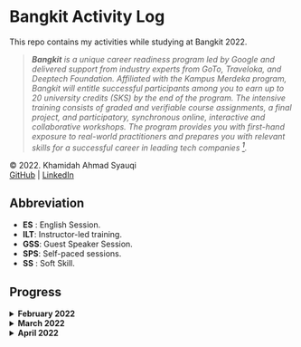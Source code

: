 # Bangkit Activity Log
This repo contains my activities while studying at Bangkit 2022.

> ***Bangkit** is a unique career readiness program led by Google and delivered support from industry experts from GoTo, Traveloka, and Deeptech Foundation. Affiliated with the Kampus Merdeka program, Bangkit will entitle successful participants among you to earn up to 20 university credits (SKS) by the end of the program. The intensive training consists of graded and verifiable course assignments, a final project, and participatory, synchronous online, interactive and collaborative workshops. The program provides you with first-hand exposure to real-world practitioners and prepares you with relevant skills for a successful career in leading tech companies [<sup>1</sup>](https://docs.google.com/document/d/1tPmbupsdIWgxGytBSwH3ZUmCfdIaSsBq8ZCmL47l_d0/preview?pru=AAABfxotgks*sK9Lo88cZxfT4kPNbscbYw#heading=h.ajhjo6miqvhw).*

© 2022. Khamidah Ahmad Syauqi\
[GitHub](https://github.com/syauqi-a/) | [LinkedIn](https://www.linkedin.com/in/kahmadsyauqi/)

## Abbreviation
- **ES** : English Session.
- **ILT**: Instructor-led training.
- **GSS**: Guest Speaker Session.
- **SPS**: Self-paced sessions.
- **SS** : Soft Skill.

## Progress

<details>

  <summary>
    <b>February 2022</b>
  </summary>
  <br>

  > <h4>14<sup>th</sup> Feb</h4>
  >
  > Attend to Opening Session and Techinical Briefing Session

  > <h4>15<sup>th</sup> Feb</h4>
  > <details>
  >   <summary>
  >     SPS: "<i>Memulai Pemrograman Dengan Python</i>" offered by Dicoding
  >   </summary>
  >   <ul>
  >     <li>Introduction and installing python</li>
  >     <li>Python code writing style guide based on PEP 8</li>
  >     <li>Python data type</li>
  >     <li>Input/Output and Operation in Python</li>
  >   </ul>
  > </details>

  > <h4>16<sup>th</sup> Feb</h4>
  > <details>
  >   <summary>
  >     SPS: "<i>Memulai Pemrograman Dengan Python</i>" offered by Dicoding
  >   </summary>
  >   <ul>
  >     <li>Style Guide on Python</li>
  >     <li>Control flow</li>
  >     <li>Error handling</li>
  >     <li>Function and method</li>
  >     <li>Python OOP</li>
  >   </ul>
  > </details>

  > <h4>17<sup>th</sup> Feb</h4>
  > <details>
  >   <summary>
  >     SPS: "<i>Memulai Pemrograman Dengan Python</i>" offered by Dicoding
  >   </summary>
  >   <ul>
  >     <li>Unit testing on python</li>
  >     <li>Popular libraries on python</li>
  >   </ul>
  >  </details>
  >  <details>
  >   <summary>
  >     Take the final course exam
  >   </summary>
  >   <a href="https://www.dicoding.com/certificates/N9ZOEKYO0XG5"><i>Course certificate</i> "<b>Memulai Pemrograman Dengan Python</b>" <i>by Dicoding</i></a>
  > </details>

  > <h4>18<sup>th</sup> Feb</h4>
  > <details>
  >   <summary>
  >     SPS: "Crash Course on Python" offered by Google (Coursera)
  >   </summary>
  >   <br/>
  >   <blockquote>
  >     Week 1 module:
  >     <ul>
  >       <li>Course introduction</li>
  >     </ul>
  >   </blockquote>
  > </details>

  > <h4>19<sup>th</sup> Feb</h4>
  > <details>
  >   <summary>
  >     SPS: "Crash Course on Python" offered by Google (Coursera)
  >   </summary>
  >   <br/>
  >   <blockquote>
  >     Week 1 module:
  >     <ul>
  >       <li>Introduction to Programming</li>
  >       <li>Introduction to Python</li>
  >     </ul>
  >   </blockquote>
  > </details>

  > <h4>20<sup>th</sup> Feb</h4>
  > <details>
  >   <summary>
  >     SPS: "Crash Course on Python" offered by Google (Coursera)
  >   </summary>
  >   <br/>
  >   <blockquote>
  >     Week 1 module:
  >     <ul>
  >       <li>Introduction to Python (continue)</li>
  >     </ul>
  >   </blockquote>
  > </details>

  > <h4>21<sup>st</sup> Feb</h4>
  > <details>
  >   <summary>
  >     SPS: "Crash Course on Python" offered by Google (Coursera)
  >   </summary>
  >   <br/>
  >   <blockquote>
  >     Week 1 module:
  >     <ul>
  >       <li>Hello world, make first Python script</li>
  >       <li>Modul review (+ take quiz)</li>
  >     </ul>
  >   </blockquote>
  >   <blockquote>
  >     Week 2 module:
  >     <ul>
  >       <li>Expressions and Variables</li>
  >       <li>Functions</li>
  >       <li>Conditionals</li>
  >       <li>Modul review (+ take quiz)</li>
  >     </ul>
  >   </blockquote>
  >   <blockquote>
  >     Week 3 module:
  >     <ul>
  >       <li>While loops</li>
  >     </ul>
  >   </blockquote>
  > </details>
  > <details>
  >   <summary>
  >     ILT: Python IT Automation - Intro to Python, Regex, and Bash Scripting
  >   </summary>
  >   Instructor: Hidayaturrahman
  > </details>

  > <h4>22<sup>nd</sup> Feb</h4>
  > <details>
  >   <summary>
  >     SPS: "Crash Course on Python" offered by Google (Coursera)
  >   </summary>
  >   <br/>
  >   <blockquote>
  >     Week 3 module:
  >     <ul>
  >       <li>For loops</li>
  >       <li>Recursion</li>
  >       <li>Modul review (+ take quiz)</li>
  >     </ul>
  >   </blockquote>
  >   <blockquote>
  >     Week 4 module:
  >     <ul>
  >       <li>Strings</li>
  >       <li>Lists and tuples</li>
  >       <li>Dictionaries</li>
  >       <li>Modul review (+ take quiz)</li>
  >     </ul>
  >   </blockquote>
  >   <blockquote>
  >     Week 5 module:
  >     <ul>
  >       <li>Object-oriented Programming</li>
  >       <li>Classes and Methods</li>
  >       <li>Code Reuse: Inheritance and Composition between classes</li>
  >       <li>Module Review</li>
  >     </ul>
  >   </blockquote>
  > </details>

  > <h4>23<sup>rd</sup> Feb</h4>
  > <details>
  >   <summary>
  >     SPS: "Crash Course on Python" offered by Google (Coursera)
  >   </summary>
  >   <br/>
  >   <blockquote>
  >     Week 6 module:
  >     <ul>
  >       <li>Writing a Script from the Ground Up</li>
  >       <li>Final Project</li>
  >       <li>Programming Assignment (Final Project: WordCloud)</li>
  >     </ul>
  >     <a href="https://www.coursera.org/account/accomplishments/certificate/NR6X7QCNSF93"><i>Course certificate "Crash Course on Python" offered by Google (Coursera)</i></a>
  >   </blockquote>
  > </details>
  > <details>
  >   <summary>
  >     SPS: "Using Python to Interact with the Operating System" offered by Google (Coursera)
  >   </summary>
  >   <br/>
  >   <blockquote>
  >     Week 1 module:
  >     <ul>
  >       <li>Course Introduction</li>
  >       <li>Getting Ready for Python</li>
  >       <li>Running Python Locally</li>
  >       <li>Automating Tasks Through Programming</li>
  >       <li>Introduction to Qwiklabs</li>
  >       <li>Module Review</li>
  >       <li>Try Qwiklabs and do the assessment</li>
  >   </ul>
  >   </blockquote>
  >   <blockquote>
  >     Week 2 module:
  >     <ul>
  >       <li>Reading and Writing Files</li>
  >       <li>Managing Files and Directories</li>
  >       <li>Reading and Writing CSV Files</li>
  >       <li>Module Review</li>
  >       <li>Qwiklabs Assessment: Handling Files</li>
  >     </ul>
  >   </blockquote>
  > </details>

  > <h4>24<sup>th</sup> Feb</h4>
  > <details>
  >   <summary>
  >     SPS: "Using Python to Interact with the Operating System" offered by Google (Coursera)
  >   </summary>
  >   <br/>
  >   <blockquote>
  >     Week 3 module:
  >     <ul>
  >       <li>Regular Expressions</li>
  >       <li>Basic Regular Expressions</li>
  >       <li>Advanced Regular Expressions</li>
  >       <li>Module Review</li>
  >       <li>Qwiklabs Assessment: Working with Regular Expressions</li>
  >     </ul>
  >   </blockquote>
  >   <blockquote>
  >     Week 4 module:
  >     <ul>
  >       <li>Data Streams</li>
  >     </ul>
  >   </blockquote>
  > </details>
  > <details>
  >   <summary>
  >     Attend the Weekly Consultation 1
  >   </summary>
  >   Lead by Stefanie Chandra
  > </details>

  > <h4>25<sup>th</sup> Feb</h4>
  > <details>
  >   <summary>
  >     SPS: "Using Python to Interact with the Operating System" offered by Google (Coursera)
  >   </summary>
  >   <br/>
  >   <blockquote>
  >     Week 4 module:
  >     <ul>
  >       <li>Python Subprocesses</li>
  >       <li>Processing Log Files</li>
  >       <li>Module Review</li>
  >       <li>Qwiklabs Assessment: Working with Log Files</li>
  >     </ul>
  >   </blockquote>
  >   <blockquote>
  >     Week 5 module:
  >     <ul>
  >       <li>Simple Tests</li>
  >       <li>Unit Tests</li>
  >       <li>Other Test Concepts</li>
  >       <li>Errors and Exceptions</li>
  >       <li>Module Review</li>
  >       <li>Qwiklabs Assessment: Implementing Unit Testing</li>
  >     </ul>
  >   </blockquote>
  >   <blockquote>
  >     Week 6 module:
  >     <ul>
  >       <li>Interacting with the Command Line Shell</li>
  >       <li>Bash Scripting</li>
  >       <li>Module Review</li>
  >       <li>Qwiklabs Assessment: Editing Files Using Substrings</li>
  >     </ul>
  >   </blockquote>
  >   <blockquote>
  >     Week 7 module:
  >     <ul>
  >       <li>Getting Ready for the Final Project</li>
  >       <li>Course Wrap-Up</li>
  >       <li>Final Project (Qwiklabs Assessment: Log Analysis Using Regular Expressions)</li>
  >     </ul>
  >     <a href="https://www.coursera.org/account/accomplishments/certificate/3AWM83VL2BKJ"><i>Course certificate "Using Python to Interact with the Operating System" offered by Google (Coursera)</i></a>
  >   </blockquote>
  > </details>
  > <details>
  >   <summary>
  >     GSS : 1 - How To be a Professional Software Engineer
  >   </summary>
  >   Speaker: Puja Pramudya
  >
  >   Moderator: Adrianus Yoza Aprilio
  > </details>

</details>

<details>

  <summary>
    <b>March 2022</b>
  </summary>
  <br>

  > <h4>1<sup>st</sup> Mar</h4>
  > <details>
  >   <summary>
  >     SPS: "Introduction to Git and GitHub" offered by Google (Coursera)
  >   </summary>
  >   <br/>
  >   <blockquote>
  >     Week 1 module:
  >     <ul>
  >       <li>Course Introduction</li>
  >       <li>Before Version Control</li>
  >       <li>Version Control Systems</li>
  >       <li>Using Git</li>
  >       <li>Module Review</li>
  >       <li>Qwiklabs Assessment: Introduction to Git</li>
  >     </ul>
  >   </blockquote>
  > </details>

  > <h4>2<sup>nd</sup> Mar</h4>
  > <details>
  >   <summary>
  >     SPS: "Introduction to Git and GitHub" offered by Google (Coursera)
  >   </summary>
  >   <br/>
  >   <blockquote>
  >     Week 2 module:
  >     <ul>
  >       <li>Advanced Git interaction</li>
  >       <li>Undoing Things</li>
  >       <li>Branching and Merging</li>
  >       <li>Module Review</li>
  >       <li>Qwiklabs Assessment: Merging Branches in Git</li>
  >     </ul>
  >   </blockquote>
  >   <blockquote>
  >     Week 3 module:
  >     <ul>
  >       <li>Introduction to GitHub</li>
  >       <li>Using a Remote Repository</li>
  >       <li>Solving Conflicts</li>
  >       <li>Module Review</li>
  >       <li>Qwiklabs Assessment: Introduction to Github</li>
  >     </ul>
  >   </blockquote>
  >   <blockquote>
  >     Week 4 module:
  >     <ul>
  >       <li>Pull Requests</li>
  >       <li>Code Reviews</li>
  >       <li>Managing Projects</li>
  >       <li>Module Review</li>
  >       <li>Final Project (Qwiklabs Assessment: Pushing Local Commits to Github)</li>
  >       <li>Course Wrap-Up</li>
  >     </ul>
  >     <a href="https://www.coursera.org/account/accomplishments/certificate/KCGYQELGZ6VH"><i>Course certificate "Introduction to Git and GitHub" offered by Google (Coursera)</i></a>
  >   </blockquote>
  > </details>
  > <details>
  >   <summary>
  >     Attend the Weekly Consultation 2
  >   </summary>
  >   Lead by Stefanie Chandra
  > </details>

  > <h4>4<sup>th</sup> Mar</h4>
  > <details>
  >   <summary>
  >     GSS : 2 - How to Build a Great Startup
  >   </summary>
  >   Speaker: Imanuel Abraham
  >
  >   Moderator: Hansel Santoso
  > </details>
  > <details>
  >   <summary>
  >     ILT-SS: Time Management
  >   </summary>
  >   Instructor: Kenny Sulaimon
  > </details>

  > <h4>7<sup>th</sup> Mar</h4>
  >
  > Attend to Team Meeting 1
  >
  > Fill the SS Assignment "Time Management"
  >
  > <details>
  >   <summary>
  >     SPS: "Troubleshooting and Debugging Techniques" offered by Google (Coursera)
  >   </summary>
  >   <br/>
  >   <blockquote>
  >     Week 1 module:
  >     <ul>
  >       <li>Course Introduction</li>
  >       <li>Introduction to Debugging</li>
  >     </ul>
  >   </blockquote>
  > </details>

  > <h4>8<sup>th</sup> Mar</h4>
  > <details>
  >   <summary>
  >     SPS: "Troubleshooting and Debugging Techniques" offered by Google (Coursera)
  >   </summary>
  >   <br/>
  >   <blockquote>
  >     Week 1 module:
  >     <ul>
  >       <li>Understanding the Problem</li>
  >       <li>Binary Searching a Problem</li>
  >       <li>Module Review</li>
  >       <li>Qwiklabs Assessment: Debugging Python Scripts</li>
  >     </ul>
  >   </blockquote>
  >   <blockquote>
  >     Week 2 module:
  >     <ul>
  >       <li>Understanding Slowness</li>
  >       <li>Facing Slow Code</li>
  >       <li>When Slowness Problems Get Complex</li>
  >       <li>Module Review</li>
  >       <li>Qwiklabs Assessment: Performance Tuning in Python Scripts</li>
  >     </ul>
  >   </blockquote>
  > </details>
  > <details>
  >   <summary>
  >     ILT: Python IT Automation - Git Collaboration, Troubleshooting, and Intro to Cloud
  >   </summary>
  >   Instructor: Lingga Aji Andika
  > </details>

  > <h4>9<sup>th</sup> Mar</h4>
  > <details>
  >   <summary>
  >     SPS: "Troubleshooting and Debugging Techniques" offered by Google (Coursera)
  >   </summary>
  >   <br/>
  >   <blockquote>
  >     Week 3 module:
  >     <ul>
  >       <li>Why Programs Crash</li>
  >       <li>Code that Crashes</li>
  >       <li>Handling Bigger Incidents</li>
  >       <li>Module Review</li>
  >       <li>Qwiklabs Assessment: Fixing Errors in Python Scripts</li>
  >     </ul>
  >   </blockquote>
  >   <blockquote>
  >     Week 4 module:
  >     <ul>
  >       <li>Managing Computer Resources</li>
  >       <li>Managing Our Time</li>
  >       <li>Making Our Future Lives Easier</li>
  >       <li>Module Review</li>
  >       <li>Final Project (Qwiklabs Assessment: Debugging and Solving Software Problems)</li>
  >       <li>Course Wrap-Up</li>
  >     </ul>
  >     <a href="https://www.coursera.org/account/accomplishments/certificate/UPQGPZYSU2AG"><i>Course certificate "Troubleshooting and Debugging Techniques" offered by Google (Coursera)</i></a>
  >   </blockquote>
  > </details>

  > <h4>10<sup>th</sup> Mar</h4>
  > <details>
  >   <summary>
  >     SPS: "Configuration Management and the Cloud" offered by Google (Coursera)
  >   </summary>
  >   <br/>
  >   <blockquote>
  >     Week 1 module:
  >     <ul>
  >       <li>Course Introduction</li>
  >       <li>Introduction to Automation at Scale</li>
  >       <li>Introduction to Puppet</li>
  >       <li>The Building Blocks of Configuration Management</li>
  >       <li>Module Review</li>
  >       <li>Qwiklabs Assessment: Debugging Puppet Installation</li>
  >     </ul>
  >   </blockquote>
  >   <blockquote>
  >     Week 2 module:
  >     <ul>
  >       <li>Deploying Puppet Locally</li>
  >     </ul>
  >   </blockquote>
  > </details>
  > <details>
  >   <summary>
  >     Attend the Weekly Consultation 3
  >   </summary>
  >   Lead by Stefanie Chandra
  > </details>

  > <h4>11<sup>th</sup> Mar</h4>
  > <details>
  >   <summary>
  >     SPS: "Configuration Management and the Cloud" offered by Google (Coursera)
  >   </summary>
  >   <br/>
  >   <blockquote>
  >     Week 2 module:
  >     <ul>
  >       <li>Deploying Puppet to Clients</li>
  >       <li>Updating Deployments</li>
  >       <li>Module Review</li>
  >       <li>Qwiklabs Assessment: Deployment Using Puppet</li>
  >     </ul>
  >   </blockquote>
  >   <blockquote>
  >     Week 3 module:
  >     <ul>
  >       <li>Cloud Computing</li>
  >       <li>Managing Instances in the Cloud</li>
  >       <li>Automating Cloud Deployments</li>
  >       <li>Module Review</li>
  >       <li>Qwiklabs Assessment: Create VM template and Automate deployment</li>
  >     </ul>
  >   </blockquote>
  >   <blockquote>
  >     Week 4 module:
  >     <ul>
  >       <li>Building Software for the Cloud</li>
  >       <li>Monitoring and Alerting</li>
  >       <li>Troubleshooting and Debugging</li>
  >       <li>Module Review</li>
  >       <li>Qwiklabs Assessment: Debugging Cloud Deployment</li>
  >       <li>Course Wrap-Up</li>
  >     </ul>
  >     <a href="https://www.coursera.org/account/accomplishments/certificate/QAMYAR6TXLDV"><i>Course certificate "Configuration Management and the Cloud" offered by Google (Coursera)</i></a>
  >   </blockquote>
  > </details>
  > <details>
  >   <summary>
  >     GSS : 3 - Kickstart your career as an Android Developer
  >   </summary>
  >   Speaker: Andrew Kurniadi
  >
  >   Moderator: Cendekia Luthfieta N.
  > </details>
  > <details>
  >   <summary>
  >     ES: Spoken Correspondence
  >   </summary>
  >   Instructor: Kathlyn Grace
  > </details>

  > <h4>14<sup>th</sup> Mar</h4>
  > <details>
  >   <summary>
  >     SPS: "Automating Real-World Tasks with Python" offered by Google (Coursera)
  >   </summary>
  >   <br/>
  >   <blockquote>
  >     Week 1 module:
  >     <ul>
  >       <li>Course Introduction</li>
  >       <li>Application Programming Interfaces (APIs)</li>
  >       <li>Manipulating Images</li>
  >       <li>Qwiklabs Assessment: Scale and convert images using PIL</li>
  >     </ul>
  >   </blockquote>
  >   <blockquote>
  >     Week 2 module:
  >     <ul>
  >       <li>Web Applications and Services</li>
  >       <li>Python Requests</li>
  >       <li>Qwiklabs Assessment: Process Text Files with Python Dictionaries and Upload to Running Web Service</li>
  >     </ul>
  >   </blockquote>
  >   <blockquote>
  >     Week 3 module:
  >     <ul>
  >       <li>Sending Emails from Python</li>
  >       <li>Generating PDFs from Python</li>
  >       <li>Qwiklabs Assessment: Automatically Generate a PDF and send it by Email</li>
  >     </ul>
  >   </blockquote>
  > </details>

  > <h4>15<sup>th</sup> Mar</h4>
  > <details>
  >   <summary>
  >     SPS: "Automating Real-World Tasks with Python" offered by Google (Coursera)
  >   </summary>
  >   <br/>
  >   <blockquote>
  >     Week 1 module:
  >     <ul>
  >       <li>Final Course Project: Automate updating catalog information (Qwiklabs Assessment)</li>
  >     </ul>
  >     <a href="https://www.coursera.org/account/accomplishments/certificate/ZG3UFE3WUYJY"><i>Course certificate "Automating Real-World Tasks with Python" offered by Google (Coursera)</i></a>
  >   </blockquote>
  >   <a href="https://www.coursera.org/account/accomplishments/specialization/certificate/CXCW47ELJZWD"><i>Specialization certificate "Google IT Automation with Python" offered by Google (Coursera)</i></a>
  > </details>

  > <h4>16<sup>th</sup> Mar</h4>
  > <details>
  >   <summary>
  >     SPS: "Mathematics for Machine Learning: Linear Algebra" offered by Imperial College London (Coursera)
  >   </summary>
  >   <br/>
  >   <blockquote>
  >     Week 1 module:
  >     <ul>
  >       <li>Welcome to this course</li>
  >       <li>The relationship between machine learning, linear algebra, and vectors and matrices</li>
  >     </ul>
  >   </blockquote>
  > </details>

  > <h4>17<sup>th</sup> Mar</h4>
  > <details>
  >   <summary>
  >     SPS: "Mathematics for Machine Learning: Linear Algebra" offered by Imperial College London (Coursera)
  >   </summary>
  >   <br/>
  >   <blockquote>
  >     Week 1 module:
  >     <ul>
  >       <li>Vectors</li>
  >     </ul>
  >   </blockquote>
  >   <blockquote>
  >     Week 2 module:
  >     <ul>
  >       <li>Finding the size of a vector, its angle, and projection</li>
  >       <li>Changing the reference frame</li>
  >       <li>Doing some real-world vectors examples</li>
  >     </ul>
  >   </blockquote>
  > </details>
  > <details>
  >   <summary>
  >     Attend the Weekly Consultation 4
  >   </summary>
  >   Lead by Stefanie Chandra
  > </details>

  > <h4>18<sup>th</sup> Mar</h4>
  > <details>
  >   <summary>
  >     SPS: "Mathematics for Machine Learning: Linear Algebra" offered by Imperial College London (Coursera)
  >   </summary>
  >   <br/>
  >   <blockquote>
  >     Week 3 module:
  >     <ul>
  >       <li>Matrices in linear algebra: operating on vectors</li>
  >       <li>Matrix Inverses</li>
  >     </ul>
  >   </blockquote>
  > </details>
  > <details>
  >   <summary>
  >     GSS : 4 - Embrace the Power of Google Cloud Platform
  >   </summary>
  >   Speaker: <a href="https://www.linkedin.com/in/rendratoro/">Nurendratoro Singgih<a/>
  >
  >   Moderator: Maria Gita Teresa Febriani
  > </details>
  > <details>
  >   <summary>
  >     ILT-SS: Professional Branding & Interview
  >   </summary>
  >   Instructor: <a href="https://www.linkedin.com/in/fikrikawakibi/">Muhammad Fikri Kawakibi Huda</a>
  > </details>

  > <h4>19<sup>th</sup> Mar</h4>
  > <details>
  >   <summary>
  >     SPS: "Mathematics for Machine Learning: Linear Algebra" offered by Imperial College London (Coursera)
  >   </summary>
  >   <br/>
  >   <blockquote>
  >     Week 3 module:
  >     <ul>
  >       <li>Special matrices and Coding up some matrix operations</li>
  >     </ul>
  >   </blockquote>
  >   <blockquote>
  >     Week 4 module:
  >     <ul>
  >       <li>Matrices as objects that map one vector onto another; all the types of matrices</li>
  >       <li>Matrices transform into the new basis vector set</li>
  >       <li>Making Multiple Mappings, deciding if these are reversible</li>
  >       <li>Recognising mapping matrices and applying these to data</li>
  >     </ul>
  >   </blockquote>
  > </details>

  > <h4>20<sup>th</sup> Mar</h4>
  > <details>
  >   <summary>
  >     SPS: "Mathematics for Machine Learning: Linear Algebra" offered by Imperial College London (Coursera)
  >   </summary>
  >   <br/>
  >   <blockquote>
  >     Week 5 module:
  >     <ul>
  >       <li>What are eigen-things?</li>
  >       <li>Getting into the detail of eigenproblems</li>
  >       <li>When changing to the eigenbasis is really useful</li>
  >       <li>Making the PageRank algorithm</li>
  >       <li>Eigenvalues and Eigenvectors: Assessment</li>
  >     </ul>
  >     <a href="https://www.coursera.org/account/accomplishments/certificate/FSAHH53CAANR"><i>Course certificate "Mathematics for Machine Learning: Linear Algebra" offered by Imperial College London (Coursera)</i></a>
  >   </blockquote>
  > </details>

  > <h4>21<sup>st</sup> Mar</h4>
  > <details>
  >   <summary>
  >     SPS: "Mathematics for Machine Learning: Multivariate Calculus" offered by Imperial College London (Coursera)
  >   </summary>
  >   <br/>
  >   <blockquote>
  >     Week 1 module:
  >     <ul>
  >       <li>Back to basics: functions</li>
  >       <li>Gradients and derivatives</li>
  >       <li>Time saving rules</li>
  >       <li>Assessment</li>
  >     </ul>
  >   </blockquote>
  >   <blockquote>
  >     Week 2 module:
  >     <ul>
  >       <li>Moving to multivariate</li>
  >       <li>Jacobians - vectors of derivatives</li>
  >     </ul>
  >   </blockquote>
  > </details>

  > <h4>22<sup>nd</sup> Mar</h4>
  > <details>
  >   <summary>
  >     SPS: "Mathematics for Machine Learning: Multivariate Calculus" offered by Imperial College London (Coursera)
  >   </summary>
  >   <br/>
  >   <blockquote>
  >     Week 2 module:
  >     <ul>
  >       <li>The sandpit game</li>
  >     </ul>
  >   </blockquote>
  >   <blockquote>
  >     Week 3 module:
  >     <ul>
  >       <li>Chain rule intro.</li>
  >       <li>Neural Networks</li>
  >     </ul>
  >   </blockquote>
  >   <blockquote>
  >     Week 4 module:
  >     <ul>
  >       <li>Taylor series for approximations</li>
  >     </ul>
  >   </blockquote>
  > </details>

  > <h4>23<sup>rd</sup> Mar</h4>
  > <details>
  >   <summary>
  >     SPS: "Mathematics for Machine Learning: Multivariate Calculus" offered by Imperial College London (Coursera)
  >   </summary>
  >   <br/>
  >   <blockquote>
  >     Week 4 module:
  >     <ul>
  >       <li>Multivariable Taylor Series</li>
  >     </ul>
  >   </blockquote>
  >   <blockquote>
  >     Week 5 module:
  >     <ul>
  >       <li>Fitting as minimisation problem</li>
  >       <li>Lagrange multipliers</li>
  >     </ul>
  >   </blockquote>
  > </details>

  > <h4>24<sup>th</sup> Mar</h4>
  > <details>
  >   <summary>
  >     SPS: "Mathematics for Machine Learning: Multivariate Calculus" offered by Imperial College London (Coursera)
  >   </summary>
  >   <br/>
  >   <blockquote>
  >     Week 6 module:
  >     <ul>
  >       <li>Into to linear regression</li>
  >     </ul>
  >   </blockquote>
  > </details>
  > <details>
  >   <summary>
  >     Attend the Weekly Consultation 5
  >   </summary>
  >   Lead by Stefanie Chandra
  > </details>

  > <h4>25<sup>th</sup> Mar</h4>
  > <details>
  >   <summary>
  >     SPS: "Mathematics for Machine Learning: Multivariate Calculus" offered by Imperial College London (Coursera)
  >   </summary>
  >   <br/>
  >   <blockquote>
  >     Week 6 module:
  >     <ul>
  >       <li>Non-linear regression</li>
  >     </ul>
  >     <a href="https://www.coursera.org/account/accomplishments/certificate/PBKMQWMMRZNR"><i>Course certificate "Mathematics for Machine Learning: Multivariate Calculus" offered by Imperial College London (Coursera)</i></a>
  >   </blockquote>
  > </details>
  > <details>
  >   <summary>
  >     SPS: "Mathematics for Machine Learning: Principal Component Analysis" offered by Imperial College London (Coursera)
  >   </summary>
  >   <br/>
  >   <blockquote>
  >     Week 1 module:
  >     <ul>
  >       <li>Introduction to the course</li>
  >     </ul>
  >   </blockquote>
  > </details>
  > <details>
  >   <summary>
  >     ILT: Mathematics for Machine Learning
  >   </summary>
  >   Instructor: Henokh Lugo
  > </details>

  > <h4>26<sup>th</sup> Mar</h4>
  > <details>
  >   <summary>
  >     SPS: "Mathematics for Machine Learning: Principal Component Analysis" offered by Imperial College London (Coursera)
  >   </summary>
  >   <br/>
  >   <blockquote>
  >     Week 1 module:
  >     <ul>
  >       <li>Mean values</li>
  >       <li>Variances and covariances</li>
  >       <li>Linear transformation of datasets</li>
  >     </ul>
  >   </blockquote>
  >   <blockquote>
  >     Week 2 module:
  >     <ul>
  >       <li>Dot product</li>
  >     </ul>
  >   </blockquote>
  > </details>

  > <h4>27<sup>th</sup> Mar</h4>
  > <details>
  >   <summary>
  >     SPS: "Mathematics for Machine Learning: Principal Component Analysis" offered by Imperial College London (Coursera)
  >   </summary>
  >   <br/>
  >   <blockquote>
  >     Week 2 module:
  >     <ul>
  >       <li>Inner products</li>
  >     </ul>
  >   </blockquote>
  >   <blockquote>
  >     Week 3 module:
  >     <ul>
  >       <li>Projections</li>
  >     </ul>
  >   </blockquote>
  >   <blockquote>
  >     Week 4 module:
  >     <ul>
  >       <li>PCA derivation</li>
  >       <li>PCA algorithm</li>
  >     </ul>
  >     <a href="https://www.coursera.org/account/accomplishments/certificate/S8UTKRGLBP89"><i>Course certificate "Mathematics for Machine Learning: PCA" offered by Imperial College London (Coursera)</i></a>
  >   </blockquote>
  >   <a href="https://www.coursera.org/account/accomplishments/specialization/certificate/KWJ6N2SXDG4Z"><i>Specialization certificate "Mathematics for Machine Learning" offered by Imperial College London (Coursera)</i></a>
  > </details>

  > <h4>28<sup>th</sup> Mar</h4>
  > <details>
  >   <summary>
  >     SPS: "Introduction to TensorFlow for Artificial Intelligence, Machine Learning, and Deep Learning" offered by DeepLearning.AI (Coursera)
  >   </summary>
  >   <br/>
  >   <blockquote>
  >     Week 1 module:
  >     <ul>
  >       <li>A new programming paradigm</li>
  >       <li>Weekly Assignment - Your First Neural Network</li>
  >     </ul>
  >   </blockquote>
  >   <blockquote>
  >     Week 2 module:
  >     <ul>
  >       <li>Introduction to Computer Vision</li>
  >     </ul>
  >   </blockquote>
  > </details>

  > <h4>29<sup>th</sup> Mar</h4>
  > <details>
  >   <summary>
  >     SPS: "Introduction to TensorFlow for Artificial Intelligence, Machine Learning, and Deep Learning" offered by DeepLearning.AI (Coursera)
  >   </summary>
  >   <br/>
  >   <blockquote>
  >     Week 2 module:
  >     <ul>
  >       <li>Weekly Assignment - Implement a Deep Neural Network to recognize handwritten digits</li>
  >     </ul>
  >   </blockquote>
  > </details>

  > <h4>30<sup>th</sup> Mar</h4>
  > <details>
  >   <summary>
  >     SPS: "Introduction to TensorFlow for Artificial Intelligence, Machine Learning, and Deep Learning" offered by DeepLearning.AI (Coursera)
  >   </summary>
  >   <br/>
  >   <blockquote>
  >     Week 3 module:
  >     <ul>
  >       <li>Enhancing Vision with Convolutional Neural Networks</li>
  >       <li>Weekly Assignment - Improving DNN Performance using Convolutions</li>
  >     </ul>
  >   </blockquote>
  >   <blockquote>
  >     Week 4 module:
  >     <ul>
  >       <li>Using Real-world Images</li>
  >       <li>Weekly Assignment - Handling Complex Images</li>
  >     </ul>
  >     <a href="https://www.coursera.org/account/accomplishments/certificate/JWPCVNWQUFHK"><i>Course certificate "Introduction to TensorFlow for Artificial Intelligence, Machine Learning, and Deep Learning" offered by DeepLearning.AI (Coursera)</i></a>
  >   </blockquote>
  > </details>
  > <details>
  >   <summary>
  >     ILT-SS: Critical Thinking
  >   </summary>
  >   Instructor: Evelyn Tyas Nirmala
  > </details>

  > <h4>31<sup>st</sup> Mar</h4>
  > <details>
  >   <summary>
  >     SPS: "Convolutional Neural Networks in TensorFlow" offered by DeepLearning.AI (Coursera)
  >   </summary>
  >   <br/>
  >   <blockquote>
  >     Week 1 module:
  >     <ul>
  >       <li>Larger Dataset</li>
  >       <li>Weekly Assignment - Attempt the cats vs. dogs Kaggle challenge!</li>
  >     </ul>
  >   </blockquote>
  >   <blockquote>
  >     Week 2 module:
  >     <ul>
  >       <li>Augmentation</li>
  >       <li>Weekly Assignment - Full cats vs. dogs using augmentation</li>
  >     </ul>
  >   </blockquote>
  > </details>
  > <details>
  >   <summary>
  >     Attend the Weekly Consultation 6
  >   </summary>
  >   Lead by Stefanie Chandra
  > </details>

</details>

<details>

  <summary>
    <b>April 2022</b>
  </summary>
  <br>

  > <h4>1<sup>st</sup> Apr</h4>
  > <details>
  >   <summary>
  >     SPS: "Convolutional Neural Networks in TensorFlow" offered by DeepLearning.AI (Coursera)
  >   </summary>
  >   <br/>
  >   <blockquote>
  >     Week 3 module:
  >     <ul>
  >       <li>Transfer Learning</li>
  >       <li>Weekly Assignment - Transfer Learning: Horses vs Humans</li>
  >     </ul>
  >   </blockquote>
  >   <blockquote>
  >     Week 4 module:
  >     <ul>
  >       <li>Multiclass Classifications</li>
  >       <li>Weekly Assignment - Multi-class Classification</li>
  >     </ul>
  >     <a href="https://www.coursera.org/account/accomplishments/certificate/UKFURT83QXEH"><i>Course certificate "Convolutional Neural Networks in TensorFlow" offered by DeepLearning.AI (Coursera)</i></a>
  >   </blockquote>
  > </details>

  > <h4>3<sup>rd</sup> Apr</h4>
  > <details>
  >   <summary>
  >     SPS: "Natural Language Processing in TensorFlow" offered by DeepLearning.AI (Coursera)
  >   </summary>
  >   <br/>
  >   <blockquote>
  >     Week 1 module:
  >     <ul>
  >       <li>Sentiment in text</li>
  >       <li>Weekly Assignment - Explore the BBC News Archive</li>
  >     </ul>
  >   </blockquote>
  > </details>

</details>
